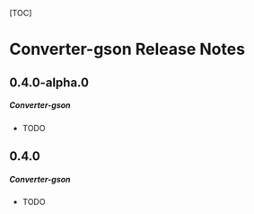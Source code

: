 [TOC]
# Converter-gson Release Notes
## 0.4.0-alpha.0
##### Converter-gson
* TODO
## 0.4.0
##### Converter-gson
* TODO